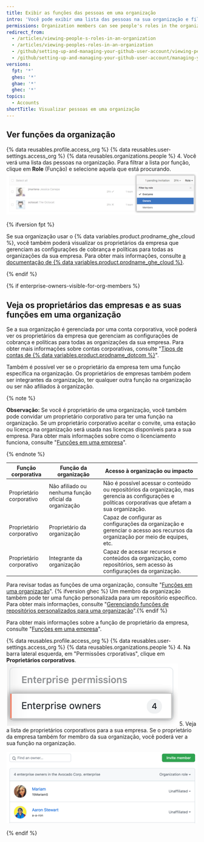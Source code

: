 ```yaml
---
title: Exibir as funções das pessoas em uma organização
intro: 'Você pode exibir uma lista das pessoas na sua organização e filtrar pela função delas. Para obter mais informações sobre as funções da organização, consulte "[Funções em uma organização](/organizations/managing-peopleles-access-to-your-organization-with-roles/roles-in-an-organization)".'
permissions: Organization members can see people's roles in the organization.
redirect_from:
  - /articles/viewing-people-s-roles-in-an-organization
  - /articles/viewing-peoples-roles-in-an-organization
  - /github/setting-up-and-managing-your-github-user-account/viewing-peoples-roles-in-an-organization
  - /github/setting-up-and-managing-your-github-user-account/managing-your-membership-in-organizations/viewing-peoples-roles-in-an-organization
versions:
  fpt: '*'
  ghes: '*'
  ghae: '*'
  ghec: '*'
topics:
  - Accounts
shortTitle: Visualizar pessoas em uma organização
---
```


## Ver funções da organização

{% data reusables.profile.access_org %}
{% data reusables.user-settings.access_org %}
{% data reusables.organizations.people %}
4. Você verá uma lista das pessoas na organização. Para filtrar a lista por função, clique em **Role** (Função) e selecione aquela que está procurando. ![click-role](/assets/images/help/organizations/view-list-of-people-in-org-by-role.png)

{% ifversion fpt %}

Se sua organização usar o {% data variables.product.prodname_ghe_cloud %}, você também poderá visualizar os proprietários da empresa que gerenciam as configurações de cobrança e políticas para todas as organizações da sua empresa. Para obter mais informações, consulte [a documentação de {% data variables.product.prodname_ghe_cloud %}](/enterprise-cloud@latest/account-and-profile/setting-up-and-managing-your-github-user-account/managing-your-membership-in-organizations/viewing-peoples-roles-in-an-organization#view-enterprise-owners-and-their-roles-in-an-organization).

{% endif %}

{% if enterprise-owners-visible-for-org-members %}
## Veja os proprietários das empresas e as suas funções em uma organização

Se a sua organização é gerenciada por uma conta corporativa, você poderá ver os proprietários da empresa que gerenciam as configurações de cobrança e políticas para todas as organizações da sua empresa. Para obter mais informações sobre contas corporativas, consulte "[Tipos de contas de {% data variables.product.prodname_dotcom %}](/get-started/learning-about-github/types-of-github-accounts)".

Também é possível ver se o proprietário da empresa tem uma função específica na organização. Os proprietários de empresas também podem ser integrantes da organização, ter qualquer outra função na organização ou ser não afiliados à organização.

{% note %}

**Observação:** Se você é proprietário de uma organização, você também pode convidar um proprietário corporativo para ter uma função na organização. Se um proprietário corporativo aceitar o convite, uma estação ou licença na organização será usada nas licenças disponíveis para a sua empresa. Para obter mais informações sobre como o licenciamento funciona, consulte "[Funções em uma empresa](/admin/user-management/managing-users-in-your-enterprise/roles-in-an-enterprise#enterprise-owner)".

{% endnote %}

| **Função corporativa**   | **Função da organização**                             | **Acesso à organização ou impacto**                                                                                                                    |
| ------------------------ | ----------------------------------------------------- | ------------------------------------------------------------------------------------------------------------------------------------------------------ |
| Proprietário corporativo | Não afiliado ou nenhuma função oficial da organização | Não é possível acessar o conteúdo ou repositórios da organização, mas gerencia as configurações e políticas corporativas que afetam a sua organização. |
| Proprietário corporativo | Proprietário da organização                           | Capaz de configurar as configurações da organização e gerenciar o acesso aos recursos da organização por meio de equipes, etc.                         |
| Proprietário corporativo | Integrante da organização                             | Capaz de acessar recursos e conteúdos da organização, como repositórios, sem acesso às configurações da organização.                                   |

Para revisar todas as funções de uma organização, consulte "[Funções em uma organização](/organizations/managing-peoples-access-to-your-organization-with-roles/roles-in-an-organization)". {% ifversion ghec %} Um membro da organização também pode ter uma função personalizada para um repositório específico. Para obter mais informações, consulte "[Gerenciando funções de repositórios personalizados para uma organização](/organizations/managing-peoples-access-to-your-organization-with-roles/managing-custom-repository-roles-for-an-organization)".{% endif %}

Para obter mais informações sobre a função de proprietário da empresa, consulte "[Funções em uma empresa](/admin/user-management/managing-users-in-your-enterprise/roles-in-an-enterprise#enterprise-owner)".

{% data reusables.profile.access_org %}
{% data reusables.user-settings.access_org %}
{% data reusables.organizations.people %}
4. Na barra lateral esquerda, em "Permissões crporativas", clique em **Proprietários corporativos**. ![Captura de tela da opção "proprietários corporativos" no menu da barra lateral](/assets/images/help/organizations/enterprise-owners-sidebar.png)
5. Veja a lista de proprietários corporativos para a sua empresa. Se o proprietário da empresa também for membro da sua organização, você poderá ver a sua função na organização.

  ![Captura de tela da lista de proprietários corporativos e sua função na organização](/assets/images/help/organizations/enterprise-owners-list-on-org-page.png)

{% endif %}
